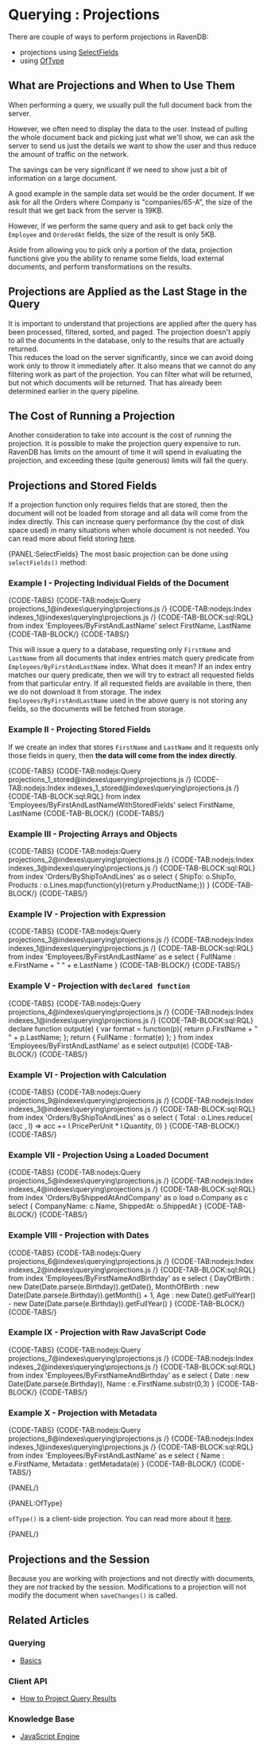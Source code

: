 # Querying : Projections

There are couple of ways to perform projections in RavenDB:

- projections using [SelectFields](../../indexes/querying/projections#selectFields)
- using [OfType](../../indexes/querying/projections#oftype)

## What are Projections and When to Use Them

When performing a query, we usually pull the full document back from the server.

However, we often need to display the data to the user. Instead of pulling the whole document back and picking just what we'll show, we can ask the server to send us just the details we want to show the user and thus reduce the amount of traffic on the network.   

The savings can be very significant if we need to show just a bit of information on a large document.  

A good example in the sample data set would be the order document. If we ask for all the Orders where Company is "companies/65-A", the size of the result that we get back from the server is 19KB.

However, if we perform the same query and ask to get back only the `Employee` and `OrderedAt` fields, the size of the result is only 5KB.  

Aside from allowing you to pick only a portion of the data, projection functions give you the ability to rename some fields, load external documents, and perform transformations on the results. 

## Projections are Applied as the Last Stage in the Query

It is important to understand that projections are applied after the query has been processed, filtered, sorted, and paged. The projection doesn't apply to all the documents in the database, only to the results that are actually returned.  
This reduces the load on the server significantly, since we can avoid doing work only to throw it immediately after. It also means that we cannot do any filtering work as part of the projection. You can filter what will be returned, but not which documents will be returned. That has already been determined earlier in the query pipeline.  

## The Cost of Running a Projection

Another consideration to take into account is the cost of running the projection. It is possible to make the projection query expensive to run. RavenDB has limits on the amount of time it will spend in evaluating the projection, and exceeding these (quite generous) limits will fail the query.

## Projections and Stored Fields

If a projection function only requires fields that are stored, then the document will not be loaded from storage and all data will come from the index directly. This can increase query performance (by the cost of disk space used) in many situations when whole document is not needed. You can read more about field storing [here](../../indexes/storing-data-in-index).

{PANEL:SelectFields}
The most basic projection can be done using `selectFields()` method:

### Example I - Projecting Individual Fields of the Document

{CODE-TABS}
{CODE-TAB:nodejs:Query projections_1@indexes\querying\projections.js /}
{CODE-TAB:nodejs:Index indexes_1@indexes\querying\projections.js /}
{CODE-TAB-BLOCK:sql:RQL}
from index 'Employees/ByFirstAndLastName'
select FirstName, LastName
{CODE-TAB-BLOCK/}
{CODE-TABS/}

This will issue a query to a database, requesting only `FirstName` and `LastName` from all documents that index entries match query predicate from `Employees/ByFirstAndLastName` index. What does it mean? If an index entry matches our query predicate, then we will try to extract all requested fields from that particular entry. If all requested fields are available in there, then we do not download it from storage. The index `Employees/ByFirstAndLastName` used in the above query is not storing any fields, so the documents will be fetched from storage.

### Example II - Projecting Stored Fields

If we create an index that stores `FirstName` and `LastName` and it requests only those fields in query, then **the data will come from the index directly**.

{CODE-TABS}
{CODE-TAB:nodejs:Query projections_1_stored@indexes\querying\projections.js /}
{CODE-TAB:nodejs:Index indexes_1_stored@indexes\querying\projections.js /}
{CODE-TAB-BLOCK:sql:RQL}
from index 'Employees/ByFirstAndLastNameWithStoredFields'
select FirstName, LastName
{CODE-TAB-BLOCK/}
{CODE-TABS/}

### Example III - Projecting Arrays and Objects

{CODE-TABS}
{CODE-TAB:nodejs:Query projections_2@indexes\querying\projections.js /}
{CODE-TAB:nodejs:Index indexes_3@indexes\querying\projections.js /}
{CODE-TAB-BLOCK:sql:RQL}
from index 'Orders/ByShipToAndLines' as o
select 
{ 
    ShipTo: o.ShipTo, 
    Products : o.Lines.map(function(y){return y.ProductName;}) 
}
{CODE-TAB-BLOCK/}
{CODE-TABS/}

### Example IV - Projection with Expression

{CODE-TABS}
{CODE-TAB:nodejs:Query projections_3@indexes\querying\projections.js /}
{CODE-TAB:nodejs:Index indexes_1@indexes\querying\projections.js /}
{CODE-TAB-BLOCK:sql:RQL}
from index 'Employees/ByFirstAndLastName' as e
select 
{ 
    FullName : e.FirstName + " " + e.LastName 
}
{CODE-TAB-BLOCK/}
{CODE-TABS/}

### Example V - Projection with `declared function`
{CODE-TABS}
{CODE-TAB:nodejs:Query projections_4@indexes\querying\projections.js /}
{CODE-TAB:nodejs:Index indexes_1@indexes\querying\projections.js /}
{CODE-TAB-BLOCK:sql:RQL}
declare function output(e) {
	var format = function(p){ return p.FirstName + " " + p.LastName; };
	return { FullName : format(e) };
}
from index 'Employees/ByFirstAndLastName' as e select output(e)
{CODE-TAB-BLOCK/}
{CODE-TABS/}

### Example VI - Projection with Calculation

{CODE-TABS}
{CODE-TAB:nodejs:Query projections_9@indexes\querying\projections.js /}
{CODE-TAB:nodejs:Index indexes_3@indexes\querying\projections.js /}
{CODE-TAB-BLOCK:sql:RQL}
from index 'Orders/ByShipToAndLines' as o
select {
    Total : o.Lines.reduce(
        (acc , l) => acc += l.PricePerUnit * l.Quantity, 0)
}
{CODE-TAB-BLOCK/}
{CODE-TABS/}

### Example VII - Projection Using a Loaded Document

{CODE-TABS}
{CODE-TAB:nodejs:Query projections_5@indexes\querying\projections.js /}
{CODE-TAB:nodejs:Index indexes_4@indexes\querying\projections.js /}
{CODE-TAB-BLOCK:sql:RQL}
from index 'Orders/ByShippedAtAndCompany' as o
load o.Company as c
select {
	CompanyName: c.Name,
	ShippedAt: o.ShippedAt
}
{CODE-TAB-BLOCK/}
{CODE-TABS/}

### Example VIII - Projection with Dates

{CODE-TABS}
{CODE-TAB:nodejs:Query projections_6@indexes\querying\projections.js /}
{CODE-TAB:nodejs:Index indexes_2@indexes\querying\projections.js /}
{CODE-TAB-BLOCK:sql:RQL}
from index 'Employees/ByFirstNameAndBirthday' as e 
select { 
    DayOfBirth : new Date(Date.parse(e.Birthday)).getDate(), 
    MonthOfBirth : new Date(Date.parse(e.Birthday)).getMonth() + 1,
    Age : new Date().getFullYear() - new Date(Date.parse(e.Birthday)).getFullYear() 
}
{CODE-TAB-BLOCK/}
{CODE-TABS/}

### Example IX - Projection with Raw JavaScript Code

{CODE-TABS}
{CODE-TAB:nodejs:Query projections_7@indexes\querying\projections.js /}
{CODE-TAB:nodejs:Index indexes_2@indexes\querying\projections.js /}
{CODE-TAB-BLOCK:sql:RQL}
from index 'Employees/ByFirstNameAndBirthday' as e 
select {
    Date : new Date(Date.parse(e.Birthday)), 
    Name : e.FirstName.substr(0,3)
}
{CODE-TAB-BLOCK/}
{CODE-TABS/}

### Example X - Projection with Metadata

{CODE-TABS}
{CODE-TAB:nodejs:Query projections_8@indexes\querying\projections.js /}
{CODE-TAB:nodejs:Index indexes_1@indexes\querying\projections.js /}
{CODE-TAB-BLOCK:sql:RQL}
from index 'Employees/ByFirstAndLastName' as e 
select {
     Name : e.FirstName, 
     Metadata : getMetadata(e)
}
{CODE-TAB-BLOCK/}
{CODE-TABS/}

{PANEL/}


{PANEL:OfType}

`ofType()` is a client-side projection. You can read more about it [here](../../client-api/session/querying/how-to-project-query-results#oftype-(as)---simple-projection).

{PANEL/}

## Projections and the Session
Because you are working with projections and not directly with documents, they are _not_ tracked by the session. Modifications to a projection will not modify the document when `saveChanges()` is called.

## Related Articles

### Querying 

- [Basics](../../indexes/querying/basics)

### Client API

- [How to Project Query Results](../../client-api/session/querying/how-to-project-query-results)

### Knowledge Base

- [JavaScript Engine](../../server/kb/javascript-engine)
